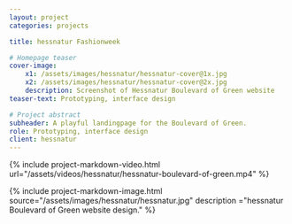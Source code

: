 ```yaml
---
layout: project
categories: projects

title: hessnatur Fashionweek

# Homepage teaser
cover-image:
    x1: /assets/images/hessnatur/hessnatur-cover@1x.jpg
    x2: /assets/images/hessnatur/hessnatur-cover@2x.jpg
    description: Screenshot of Hessnatur Boulevard of Green website
teaser-text: Prototyping, interface design

# Project abstract
subheader: A playful landingpage for the Boulevard of Green.
role: Prototyping, interface design
client: hessnatur
---
```


{% include project-markdown-video.html url="/assets/videos/hessnatur/hessnatur-boulevard-of-green.mp4" %}

{% include project-markdown-image.html source="/assets/images/hessnatur/hessnatur.jpg" description ="hessnatur Boulevard of Green website design." %}
